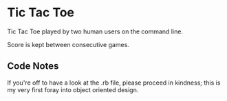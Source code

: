 # Tic Tac Toe

Tic Tac Toe played by two human users on the command line.

Score is kept between consecutive games.

## Code Notes

If you're off to have a look at the .rb file, please proceed in kindness; this is my very first foray into object oriented design.
